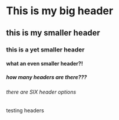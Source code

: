 # This is my big header
## this is my smaller header
### this is a yet smaller header
#### what an even smaller header?!
##### how many headers are there???
###### there are SIX header options



testing headers
